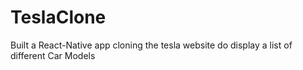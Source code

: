# TeslaClone

Built a React-Native app cloning the tesla website do display a list of different Car Models

